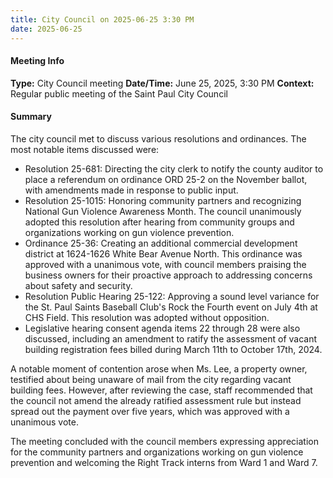 ```yaml
---
title: City Council on 2025-06-25 3:30 PM
date: 2025-06-25
---
```

#### Meeting Info
**Type:** City Council meeting
**Date/Time:** June 25, 2025, 3:30 PM
**Context:** Regular public meeting of the Saint Paul City Council

#### Summary

The city council met to discuss various resolutions and ordinances. The most notable items discussed were:

* Resolution 25-681: Directing the city clerk to notify the county auditor to place a referendum on ordinance ORD 25-2 on the November ballot, with amendments made in response to public input.
* Resolution 25-1015: Honoring community partners and recognizing National Gun Violence Awareness Month. The council unanimously adopted this resolution after hearing from community groups and organizations working on gun violence prevention.
* Ordinance 25-36: Creating an additional commercial development district at 1624-1626 White Bear Avenue North. This ordinance was approved with a unanimous vote, with council members praising the business owners for their proactive approach to addressing concerns about safety and security.
* Resolution Public Hearing 25-122: Approving a sound level variance for the St. Paul Saints Baseball Club's Rock the Fourth event on July 4th at CHS Field. This resolution was adopted without opposition.
* Legislative hearing consent agenda items 22 through 28 were also discussed, including an amendment to ratify the assessment of vacant building registration fees billed during March 11th to October 17th, 2024.

A notable moment of contention arose when Ms. Lee, a property owner, testified about being unaware of mail from the city regarding vacant building fees. However, after reviewing the case, staff recommended that the council not amend the already ratified assessment rule but instead spread out the payment over five years, which was approved with a unanimous vote.

The meeting concluded with the council members expressing appreciation for the community partners and organizations working on gun violence prevention and welcoming the Right Track interns from Ward 1 and Ward 7.

